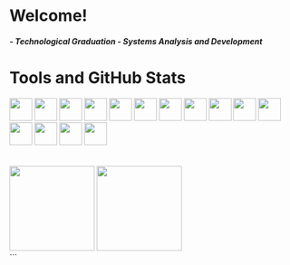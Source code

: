 # Welcome!


##### - Technological Graduation - Systems Analysis and Development


# Tools and GitHub Stats

 <div>  
   <img src = "https://cdn.jsdelivr.net/gh/devicons/devicon/icons/html5/html5-original.svg"width="40" height="40"> 
   <img src = "https://cdn.jsdelivr.net/gh/devicons/devicon/icons/css3/css3-original.svg"width="40" height="40">    
   <img src = "https://cdn.jsdelivr.net/gh/devicons/devicon/icons/java/java-original.svg"width="40" height="40">
   <img src = "https://cdn.jsdelivr.net/gh/devicons/devicon/icons/spring/spring-original.svg"width="40" height="40"> 
   <img src = "https://cdn.jsdelivr.net/gh/devicons/devicon/icons/selenium/selenium-original.svg"width="40" height="40">
   <img src = "https://cdn.jsdelivr.net/gh/devicons/devicon/icons/jquery/jquery-original.svg"width="40" height="40">
   <img src = "https://cdn.jsdelivr.net/gh/devicons/devicon/icons/nodejs/nodejs-original.svg"width="40" height="40">
   <img src = "https://cdn.jsdelivr.net/gh/devicons/devicon/icons/mysql/mysql-original.svg"width="40" height="40">
   <img src = "https://cdn.jsdelivr.net/gh/devicons/devicon/icons/git/git-original.svg"width="40" height="40">
   <img src = "https://cdn.jsdelivr.net/gh/devicons/devicon/icons/github/github-original.svg"width="40" height="40">
   <img src = "https://cdn.jsdelivr.net/gh/devicons/devicon/icons/gitlab/gitlab-original.svg"width="40" height="40">
   <img src = "https://cdn.jsdelivr.net/gh/devicons/devicon/icons/linux/linux-original.svg"width="40" height="40">   
   <img src = "https://cdn.jsdelivr.net/gh/devicons/devicon/icons/markdown/markdown-original.svg"width="40" height="40">   
   <img src = "https://cdn.jsdelivr.net/gh/devicons/devicon/icons/intellij/intellij-original.svg"width="40" height="40">
   <img src = "https://cdn.jsdelivr.net/gh/devicons/devicon/icons/vscode/vscode-original.svg"width="40" height="40"/>
 </div>
 <br><br>
 
 <div align="left">
<img height="150em" src="https://github-readme-stats.vercel.app/api/top-langs/?username=Reginaldo-Viana&exclude_repo=KNN-Image-Classification&show_icons=true&hide_border=true&layout=compact&langs_count=8&theme=tokyonight"/>	
<img height="150em" src="https://github-readme-stats.vercel.app/api?username=Reginaldo-Viana&show_icons=true&hide_border=true&count_private=true&include_all_commits=true&theme=tokyonight" />
</div>
```
